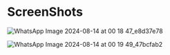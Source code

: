 # ScreenShots

![WhatsApp Image 2024-08-14 at 00 18 47_e8d37e78](https://github.com/user-attachments/assets/2c9dd996-533b-4ada-8093-08e93c6e2a52)

![WhatsApp Image 2024-08-14 at 00 19 49_47bcfab2](https://github.com/user-attachments/assets/98ab7470-2ee9-44c0-9604-a1e25a47a3b5)




